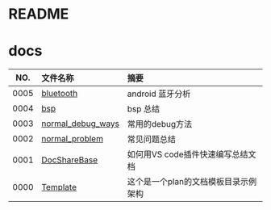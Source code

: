 # README

# docs

NO.  |文件名称|摘要
:---:|:--|:--
0005 | [bluetooth](src/0005_bluetooth/README.md) | android 蓝牙分析
0004 | [bsp](src/0004_bsp/README.md) | bsp 总结
0003 | [normal_debug_ways](src/0003_normal_debug_ways/README.md) | 常用的debug方法
0002 | [normal_problem](src/0002_normal_problem/README.md) | 常见问题总结
0001 | [DocShareBase](src/0001_DocShareBase/README.md) | 如何用VS code插件快速编写总结文档
0000 | [Template](src/0000_Template/README.md) | 这个是一个plan的文档模板目录示例架构
